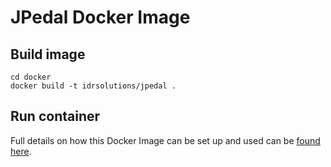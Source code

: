 # JPedal Docker Image

## Build image
```
cd docker
docker build -t idrsolutions/jpedal . 
```

## Run container
Full details on how this Docker Image can be set up and used can be [found here](https://docs.idrsolutions.com/jpedal/docker-deployment/image).